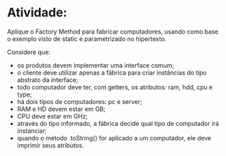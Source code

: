 # Atividade:

Aplique o Factory Method para fabricar computadores, usando como base o exemplo visto de static e parametrizado no hipertexto.

Considere que:
- os produtos devem implementar uma interface comum;
- o cliente deve utilizar apenas a fábrica para criar instâncias do tipo abstrato da interface;
- todo computador deve ter, com getters, os atributos: ram, hdd, cpu e type;
- há dois tipos de computadores: pc e server;
- RAM e HD devem estar em GB;
- CPU deve estar em GHz;
- através do tipo informado, a fábrica decide qual tipo de computador irá instanciar;
- quando o método .toString() for aplicado a um computador, ele deve imprimir seus atributos.